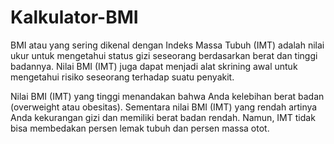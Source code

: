# Kalkulator-BMI

BMI atau yang sering dikenal dengan Indeks Massa Tubuh (IMT) adalah nilai ukur untuk mengetahui status gizi seseorang berdasarkan berat dan tinggi badannya. Nilai BMI (IMT) juga dapat menjadi alat skrining awal untuk mengetahui risiko seseorang terhadap suatu penyakit.

Nilai BMI (IMT) yang tinggi menandakan bahwa Anda kelebihan berat badan (overweight atau obesitas). Sementara nilai BMI (IMT) yang rendah artinya Anda kekurangan gizi dan memiliki berat badan rendah. Namun, IMT tidak bisa membedakan persen lemak tubuh dan persen massa otot.
